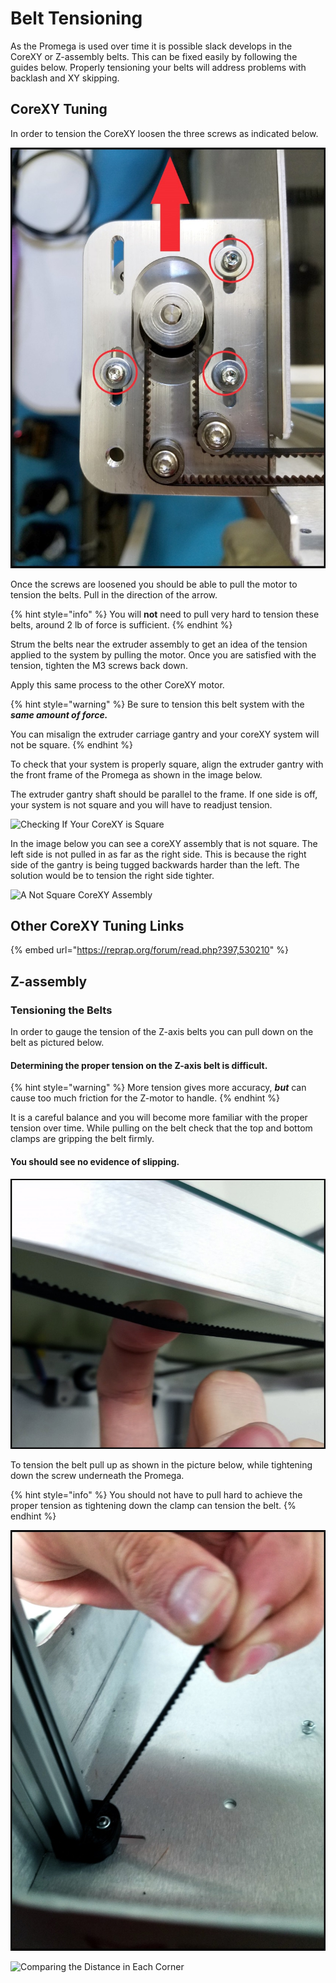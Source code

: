 # Belt Tensioning

As the Promega is used over time it is possible slack develops in the CoreXY or Z-assembly belts. This can be fixed easily by following the guides below. Properly tensioning your belts will address problems with backlash and XY skipping.

## CoreXY Tuning

In order to tension the CoreXY loosen the three screws as indicated below.

![Tensioning the CoreXY Belts.](../.gitbook/assets/slide-gantry-motor.jpg)

Once the screws are loosened you should be able to pull the motor to tension the belts. Pull in the direction of the arrow. 

{% hint style="info" %}
You will **not** need to pull very hard to tension these belts, around 2 lb of force is sufficient. 
{% endhint %}

Strum the belts near the extruder assembly to get an idea of the tension applied to the system by pulling the motor. Once you are satisfied with the tension, tighten the M3 screws back down.

Apply this same process to the other CoreXY motor.

{% hint style="warning" %}
Be sure to tension this belt system with the _**same amount of force.**_ 

You can misalign the extruder carriage gantry and your coreXY system will not be square. 
{% endhint %}

To check that your system is properly square, align the extruder gantry with the front frame of the Promega as shown in the image below. 

The extruder gantry shaft should be parallel to the frame. If one side is off, your system is not square and you will have to readjust tension. 

![Checking If Your CoreXY is Square](../.gitbook/assets/howtocheckifsquare.jpg)

In the image below you can see a coreXY assembly that is not square. The left side is not pulled in as far as the right side. This is because the right side of the gantry is being tugged backwards harder than the left. The solution would be to tension the right side tighter.

![A Not Square CoreXY Assembly](../.gitbook/assets/notsquarecorexy.jpg)

## Other CoreXY Tuning Links

{% embed url="https://reprap.org/forum/read.php?397,530210" %}

## Z-assembly

### Tensioning the Belts

In order to gauge the tension of the Z-axis belts you can pull down on the belt as pictured below. 

#### Determining the proper tension on the Z-axis belt is difficult. 

{% hint style="warning" %}
More tension gives more accuracy, _**but**_ can cause too much friction for the Z-motor to handle.
{% endhint %}

It is a careful balance and you will become more familiar with the proper tension over time. While pulling on the belt check that the top and bottom clamps are gripping the belt firmly. 

#### You should see no evidence of slipping.

![Feeling Z Belt Tension](../.gitbook/assets/feeling-z-belt.jpg)

To tension the belt pull up as shown in the picture below, while tightening down the screw underneath the Promega. 

{% hint style="info" %}
You should not have to pull hard to achieve the proper tension as tightening down the clamp can tension the belt.
{% endhint %}

![Tightening Z Belts](../.gitbook/assets/tensionsing-z-belt.jpg)



![Comparing the Distance in Each Corner](../.gitbook/assets/zvlnwj7ervnsrbpg-distancebedcorners.jpg)

